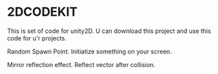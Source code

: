 # 2DCODEKIT
This is set of code for unity2D.
U can download this project and use this code for u'r projects.

Random Spawn Point.
Initiatize something on your screen.

Mirror reflection effect.
Reflect vector after collision.
